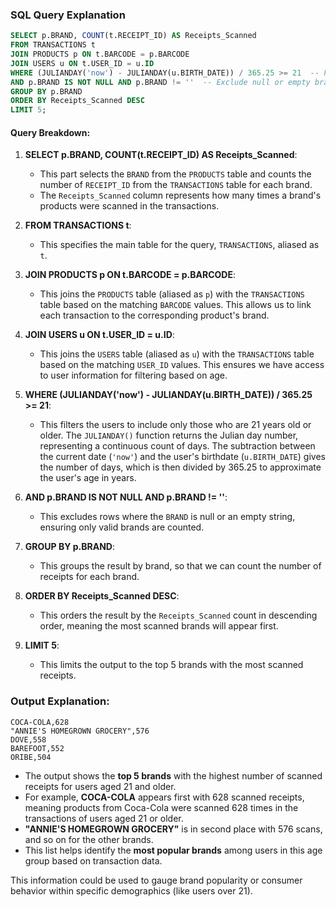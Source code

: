 ### SQL Query Explanation

```sql
SELECT p.BRAND, COUNT(t.RECEIPT_ID) AS Receipts_Scanned 
FROM TRANSACTIONS t 
JOIN PRODUCTS p ON t.BARCODE = p.BARCODE 
JOIN USERS u ON t.USER_ID = u.ID 
WHERE (JULIANDAY('now') - JULIANDAY(u.BIRTH_DATE)) / 365.25 >= 21  -- Filter users 21 and over 
AND p.BRAND IS NOT NULL AND p.BRAND != ''  -- Exclude null or empty brand names
GROUP BY p.BRAND 
ORDER BY Receipts_Scanned DESC 
LIMIT 5;
```

#### Query Breakdown:
1. **SELECT p.BRAND, COUNT(t.RECEIPT_ID) AS Receipts_Scanned**: 
   - This part selects the `BRAND` from the `PRODUCTS` table and counts the number of `RECEIPT_ID` from the `TRANSACTIONS` table for each brand.
   - The `Receipts_Scanned` column represents how many times a brand's products were scanned in the transactions.

2. **FROM TRANSACTIONS t**: 
   - This specifies the main table for the query, `TRANSACTIONS`, aliased as `t`.

3. **JOIN PRODUCTS p ON t.BARCODE = p.BARCODE**: 
   - This joins the `PRODUCTS` table (aliased as `p`) with the `TRANSACTIONS` table based on the matching `BARCODE` values. This allows us to link each transaction to the corresponding product's brand.

4. **JOIN USERS u ON t.USER_ID = u.ID**: 
   - This joins the `USERS` table (aliased as `u`) with the `TRANSACTIONS` table based on the matching `USER_ID` values. This ensures we have access to user information for filtering based on age.

5. **WHERE (JULIANDAY('now') - JULIANDAY(u.BIRTH_DATE)) / 365.25 >= 21**: 
   - This filters the users to include only those who are 21 years old or older. The `JULIANDAY()` function returns the Julian day number, representing a continuous count of days. The subtraction between the current date (`'now'`) and the user's birthdate (`u.BIRTH_DATE`) gives the number of days, which is then divided by 365.25 to approximate the user's age in years.

6. **AND p.BRAND IS NOT NULL AND p.BRAND != ''**: 
   - This excludes rows where the `BRAND` is null or an empty string, ensuring only valid brands are counted.

7. **GROUP BY p.BRAND**: 
   - This groups the result by brand, so that we can count the number of receipts for each brand.

8. **ORDER BY Receipts_Scanned DESC**: 
   - This orders the result by the `Receipts_Scanned` count in descending order, meaning the most scanned brands will appear first.

9. **LIMIT 5**: 
   - This limits the output to the top 5 brands with the most scanned receipts.

### Output Explanation:

```
COCA-COLA,628
"ANNIE'S HOMEGROWN GROCERY",576
DOVE,558
BAREFOOT,552
ORIBE,504
```

- The output shows the **top 5 brands** with the highest number of scanned receipts for users aged 21 and older.
- For example, **COCA-COLA** appears first with 628 scanned receipts, meaning products from Coca-Cola were scanned 628 times in the transactions of users aged 21 or older.
- **"ANNIE'S HOMEGROWN GROCERY"** is in second place with 576 scans, and so on for the other brands.
- This list helps identify the **most popular brands** among users in this age group based on transaction data.

This information could be used to gauge brand popularity or consumer behavior within specific demographics (like users over 21).